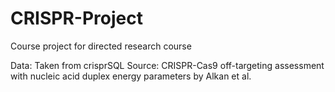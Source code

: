 # CRISPR-Project
Course project for directed research course

Data:
Taken from crisprSQL
Source: CRISPR-Cas9 off-targeting assessment with nucleic acid duplex energy parameters by Alkan et al.
